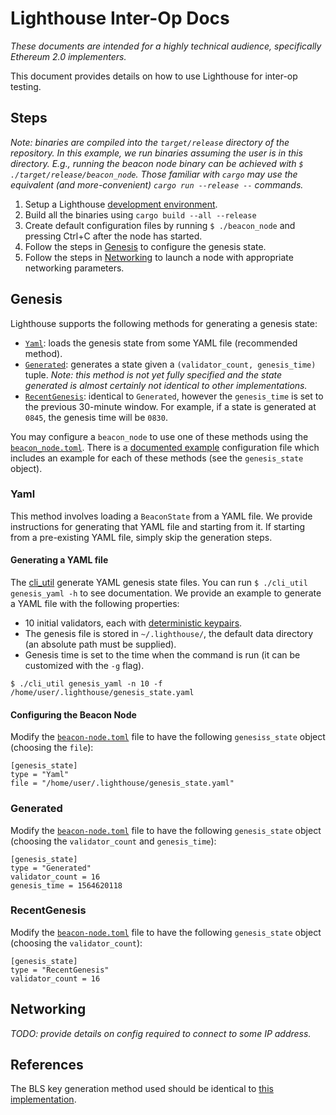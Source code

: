 # Lighthouse Inter-Op Docs

_These documents are intended for a highly technical audience, specifically
Ethereum 2.0 implementers._

This document provides details on how to use Lighthouse for inter-op testing.

## Steps

_Note: binaries are compiled into the `target/release` directory of the
repository. In this example, we run binaries assuming the user is in this
directory. E.g., running the beacon node binary can be achieved with
`$ ./target/release/beacon_node`. Those familiar  with `cargo` may use the
equivalent (and more-convenient) `cargo run --release --` commands._

1. Setup a Lighthouse [development environment](env.md).
1. Build all the binaries using `cargo build --all --release`
1. Create default configuration files by running `$ ./beacon_node` and pressing
   Ctrl+C after the node has started.
1. Follow the steps in [Genesis](#genesis) to configure the genesis state.
1. Follow the steps in [Networking](#networking) to launch a node with
   appropriate networking parameters.

## Genesis

Lighthouse supports the following methods for generating a genesis state:

- [`Yaml`](#yaml): loads the genesis state from some YAML file (recommended
	method).
- [`Generated`](#generated): generates a state given a `(validator_count,
	genesis_time)`
	tuple. _Note: this method is not yet fully specified and the state
	generated is almost certainly not identical to other implementations._
- [`RecentGenesis`](#recentgenesis): identical to `Generated`, however the
	`genesis_time` is set
	to the previous 30-minute window. For example, if a state is generated at
	`0845`, the genesis time will be `0830`.

You may configure a `beacon_node` to use one of these methods using the
[`beacon_node.toml`](README.md#beacon-nodetoml). There is a [documented
example](config_examples/) configuration file which includes an example for
each of these methods (see the `genesis_state` object).

### Yaml

This method involves loading a `BeaconState` from a YAML file. We provide
instructions for generating that YAML file and starting from it. If starting
from a pre-existing YAML file, simply skip the generation steps.

#### Generating a YAML file

The [cli_util](/tests/cli_util) generate YAML genesis state files. You can run
`$ ./cli_util genesis_yaml -h` to see documentation. We provide an example to
generate a YAML file with the following properties:

- 10 initial validators, each with [deterministic
	keypairs](https://github.com/ethereum/eth2.0-pm/issues/60#issuecomment-512157915).
- The genesis file is stored in `~/.lighthouse/`, the default data directory
	(an absolute path must be supplied).
- Genesis time is set to the time when the command is run (it can be customized
	with the `-g` flag).

```
$ ./cli_util genesis_yaml -n 10 -f /home/user/.lighthouse/genesis_state.yaml
```

#### Configuring the Beacon Node

Modify the [`beacon-node.toml`](README.md#beacon-nodetoml) file to have the
following `genesiss_state` object (choosing the `file`):

```
[genesis_state]
type = "Yaml"
file = "/home/user/.lighthouse/genesis_state.yaml"
```

### Generated

Modify the [`beacon-node.toml`](README.md#beacon-nodetoml) file to have the
following `genesis_state` object (choosing the `validator_count` and
`genesis_time`):

```
[genesis_state]
type = "Generated"
validator_count = 16
genesis_time = 1564620118
```

### RecentGenesis

Modify the [`beacon-node.toml`](README.md#beacon-nodetoml) file to have the
following `genesis_state` object (choosing the `validator_count`):

```
[genesis_state]
type = "RecentGenesis"
validator_count = 16
```

## Networking

_TODO: provide details on config required to connect to some IP address._

## References

The BLS key generation method used should be identical to [this
implementation](https://github.com/ethereum/eth2.0-pm/issues/60#issuecomment-512157915).
